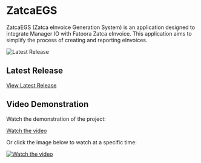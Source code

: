 # ZatcaEGS

ZatcaEGS (Zatca eInvoice Generation System) is an application designed to integrate Manager IO with Fatoora Zatca eInvoice. This application aims to simplify the process of creating and reporting eInvoices.

![Latest Release](https://img.shields.io/github/v/release/mabaega/ZatcaEGS)

## Latest Release

[View Latest Release](https://github.com/mabaega/ZatcaEGS/releases/latest)

## Video Demonstration

Watch the demonstration of the project:

[Watch the video](https://youtu.be/2wVFRToLTO0)

Or click the image below to watch at a specific time:

[![Watch the video](https://img.youtube.com/vi/2wVFRToLTO0/0.jpg)](https://youtu.be/2wVFRToLTO0?t=0)
